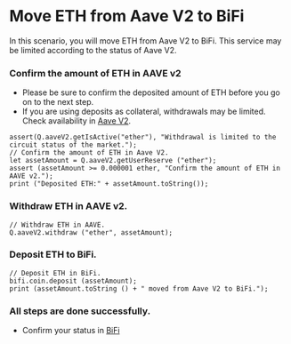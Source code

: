 ```meta-Currency
```

# Move ETH from Aave V2 to BiFi

In this scenario, you will move ETH from Aave V2 to BiFi. This service may be limited according to the status of Aave V2.

### Confirm the amount of ETH in AAVE v2

- Please be sure to confirm the deposited amount of ETH before you go on to the next step.
- If you are using deposits as collateral, withdrawals may be limited. Check availability in [Aave V2](https://app.aave.com/#/dashboard).

```output-Dynamic
assert(Q.aaveV2.getIsActive("ether"), "Withdrawal is limited to the circuit status of the market.");
// Confirm the amount of ETH in Aave V2.
let assetAmount = Q.aaveV2.getUserReserve ("ether");
assert (assetAmount >= 0.000001 ether, "Confirm the amount of ETH in AAVE v2.");
print ("Deposited ETH:" + assetAmount.toString());
```

### Withdraw ETH in AAVE v2.

```taster
// Withdraw ETH in AAVE.
Q.aaveV2.withdraw ("ether", assetAmount);
```

### Deposit ETH to BiFi.

```taster
// Deposit ETH in BiFi.
bifi.coin.deposit (assetAmount);
print (assetAmount.toString () + " moved from Aave V2 to BiFi.");
```

### All steps are done successfully.

- Confirm your status in [BiFi](https://app.bifi.finance/lend?chainid=mainnet)
